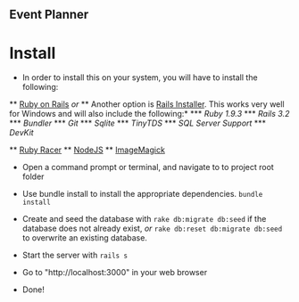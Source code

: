 ## Event Planner

# Install

* In order to install this on your system, you will have to install the following:

** [Ruby on Rails](http://rubyonrails.org/download)
*or*
** Another option is [Rails Installer](http://railsinstaller.org/en). This works very well for Windows and will also include the following:*
*** *Ruby 1.9.3*
*** *Rails 3.2*
*** *Bundler*
*** *Git*
*** *Sqlite*
*** *TinyTDS*
*** *SQL Server Support*
*** *DevKit*

** [Ruby Racer](https://github.com/hiranpeiris/therubyracer_for_windows)
** [NodeJS](http://nodejs.org/)
** [ImageMagick](http://www.imagemagick.org/)

* Open a command prompt or terminal, and navigate to to project root folder

* Use bundle install to install the appropriate dependencies. `bundle install`

* Create and seed the database with `rake db:migrate db:seed` if the database does not already exist,
*or*
`rake db:reset db:migrate db:seed` to overwrite an existing database.

* Start the server with `rails s`

* Go to "http://localhost:3000" in your web browser

* Done!